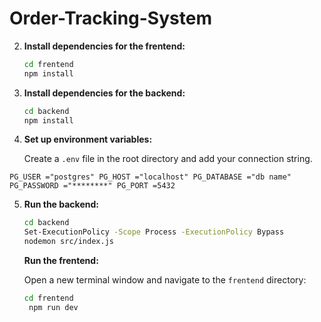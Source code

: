# Order-Tracking-System
2. **Install dependencies for the frentend:**

    ```sh
    cd frentend
    npm install
    ```
3. **Install dependencies for the backend:**

    ```sh
    cd backend
    npm install
    ```


4. **Set up environment variables:**

    Create a `.env` file in the root directory and add your  connection string.

    
  ``
PG_USER ="postgres"
  PG_HOST ="localhost"
  PG_DATABASE ="db name"
  PG_PASSWORD ="********"
  PG_PORT =5432
    ``

5. **Run the backend:**

    ```sh
    cd backend
    Set-ExecutionPolicy -Scope Process -ExecutionPolicy Bypass
    nodemon src/index.js 
    ```
   **Run the frentend:**

    Open a new terminal window and navigate to the `frentend` directory:

    ```sh
    cd frentend
     npm run dev   
